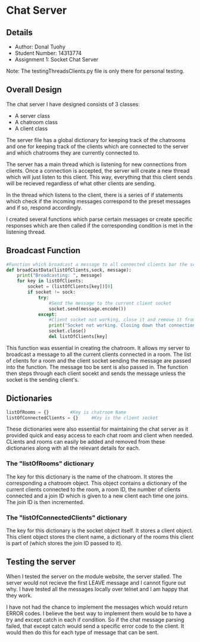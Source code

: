 # Chat Server
## Details
* Author:           Donal Tuohy
* Student Number:   14313774
* Assignment 1: Socket Chat Server

Note: The testingThreadsClients.py file is only there for personal testing.

## Overall Design
The chat server I have designed consists of 3 classes:
* A server class
* A chatroom class
* A client class

The server file has a global dictionary for keeping track of the chatrooms and one for keeping track of the clients which are connected to the server and which chatrooms they are currently connected to.

The server has a main thread which is listening for new connections from clients. Once a connection is accepted, the server will create a new thread which will just listen to this client. This way, everything that this client sends will be recieved regardless of what other clients are sending.

In the thread which listens to the client, there is a series of if statements which check if the incoming messages correspond to the preset messages and if so, respond accordingly.

I created several functions which parse certain messages or create specific responses which are then called if the corresponding condition is met in the listening thread.

## Broadcast Function

```python
#Function which broadcast a message to all connected clients bar the server and the one that sent the message
def broadCastData(listOfClients,sock, message):
    print("Broadcasting: ", message)
    for key in listOfClients:
        socket = (listOfClients[key])[0]
        if socket != sock:
            try:
                #Send the message to the current client socket
                socket.send(message.encode())
            except: 
                #Client socket not working, close it and remove it from the list of sockets
                print("Socket not working. Closing down that connection")
                socket.close()
                del listOfClients[key]
```


This function was essential in creating the chatroom. It allows my server to broadcast a message to all the current clients connected in a room. The list of clients for a room and the client socket sending the message are passed into the function. The message too be sent is also passed in. The function then steps through each client socekt and sends the message unless the socket is the sending client's.


## Dictionaries

```python
listOfRooms = {}        #Key is chatroom Name
listOfConnectedClients = {}     #Key is the client socket
```

These dictionaries were also essential for maintaining the chat server as it provided quick and easy access to each chat room and client when needed. CLients and rooms can easily be added and removed from these dictionaries along with all the relevant details for each.

### The "listOfRooms" dictionary
The key for this dictionary is the name of the chatroom. It stores the corresponding a chatroom object. This object contains a dictionary of the current clients connected to the room, a room ID, the number of clients connected and a join ID which is given to a new client each time one joins. The join ID is then incremented.

### The "listOfConnectedClients" dictionary
The key for this dictionary is the socket object itself. It stores a client object. This client object stores the client name, a dictionary of the rooms this client is part of (which stores the join ID passed to it). 

## Testing the server
When I tested the server on the module website, the server stalled. The server would not recieve the first LEAVE message and I cannot figure out why. I have tested all the messages locally over telnet and I am happy that they work.

I have not had the chance to implement the messages which would return ERROR codes. I believe the best way to implement them would be to have a try and except catch in each if condition. So if the chat message parsing failed, that except catch would send a specific error code to the client. It would then do this for each type of message that can be sent.
